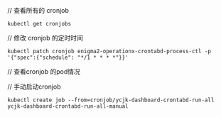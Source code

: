 

// 查看所有的 cronjob

`kubectl get cronjobs`



// 修改 cronjob 的定时时间

```
kubectl patch cronjob enigma2-operationx-crontabd-process-ctl -p '{"spec":{"schedule": "*/1 * * * *"}}'
```



// 查看cronjob 的pod情况



// 手动启动cronjob



```
kubectl create job --from=cronjob/ycjk-dashboard-crontabd-run-all ycjk-dashboard-crontabd-run-all-manual
```





